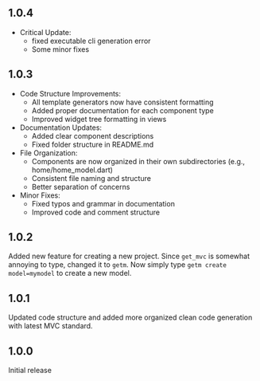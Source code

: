 ## 1.0.4

- Critical Update:
  - fixed executable cli generation error
  - Some minor fixes

## 1.0.3

- Code Structure Improvements:
  - All template generators now have consistent formatting
  - Added proper documentation for each component type
  - Improved widget tree formatting in views
- Documentation Updates:
  - Added clear component descriptions
  - Fixed folder structure in README.md
- File Organization:
  - Components are now organized in their own subdirectories (e.g., home/home_model.dart)
  - Consistent file naming and structure
  - Better separation of concerns
- Minor Fixes:
  - Fixed typos and grammar in documentation
  - Improved code and comment structure

## 1.0.2

Added new feature for creating a new project.
Since `get_mvc` is somewhat annoying to type, changed it to `getm`.
Now simply type `getm create model=mymodel` to create a new model.

## 1.0.1

Updated code structure and added more organized clean code generation with latest MVC standard.

## 1.0.0

Initial release
